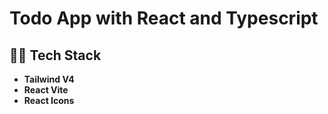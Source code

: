 # Todo App with React and Typescript

## 🧑‍💻 Tech Stack
- **Tailwind V4**
- **React Vite**
- **React Icons**




